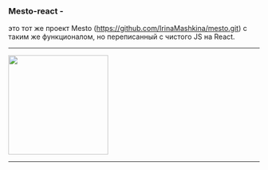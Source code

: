 ### Mesto-react - 
это тот же проект Mesto (https://github.com/IrinaMashkina/mesto.git) c таким же функционалом, но переписанный с чистого JS на React.
***

<img src="./src/images/mesto.gif" width="200">

***